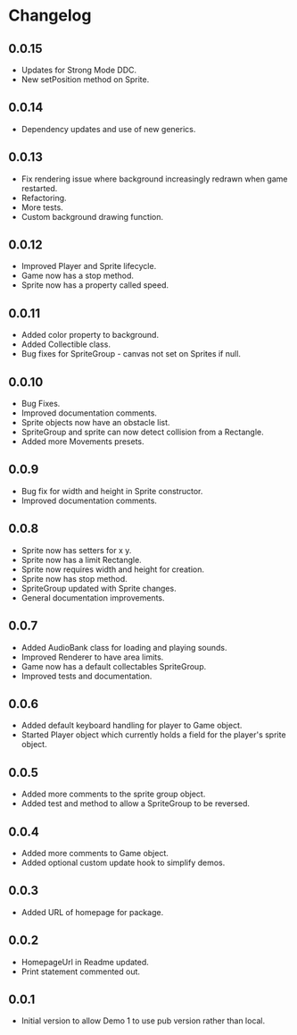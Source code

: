 # Changelog

## 0.0.15

- Updates for Strong Mode DDC.
- New setPosition method on Sprite.

## 0.0.14

- Dependency updates and use of new generics.

## 0.0.13

- Fix rendering issue where background increasingly redrawn when game restarted.
- Refactoring.
- More tests.
- Custom background drawing function.

## 0.0.12

- Improved Player and Sprite lifecycle.
- Game now has a stop method.
- Sprite now has a property called speed.

## 0.0.11
- Added color property to background.
- Added Collectible class.
- Bug fixes for SpriteGroup - canvas not set on Sprites if null.

## 0.0.10
- Bug Fixes.
- Improved documentation comments.
- Sprite objects now have an obstacle list.
- SpriteGroup and sprite can now detect collision from a Rectangle.
- Added more Movements presets.

## 0.0.9
- Bug fix for width and height in Sprite constructor.
- Improved documentation comments.

## 0.0.8
- Sprite now has setters for x y.
- Sprite now has a limit Rectangle.
- Sprite now requires width and height for creation.
- Sprite now has stop method.
- SpriteGroup updated with Sprite changes.
- General documentation improvements.

## 0.0.7
- Added AudioBank class for loading and playing sounds.
- Improved Renderer to have area limits.
- Game now has a default collectables SpriteGroup.
- Improved tests and documentation.

## 0.0.6

- Added default keyboard handling for player to Game object.
- Started Player object which currently holds a field for the player's sprite object.

## 0.0.5

- Added more comments to the sprite group object.
- Added test and method to allow a SpriteGroup to be reversed.

## 0.0.4

- Added more comments to Game object.
- Added optional custom update hook to simplify demos.

## 0.0.3

- Added URL of homepage for package.

## 0.0.2

- HomepageUrl in Readme updated.
- Print statement commented out.

## 0.0.1

- Initial version to allow Demo 1 to use pub version rather than local.
